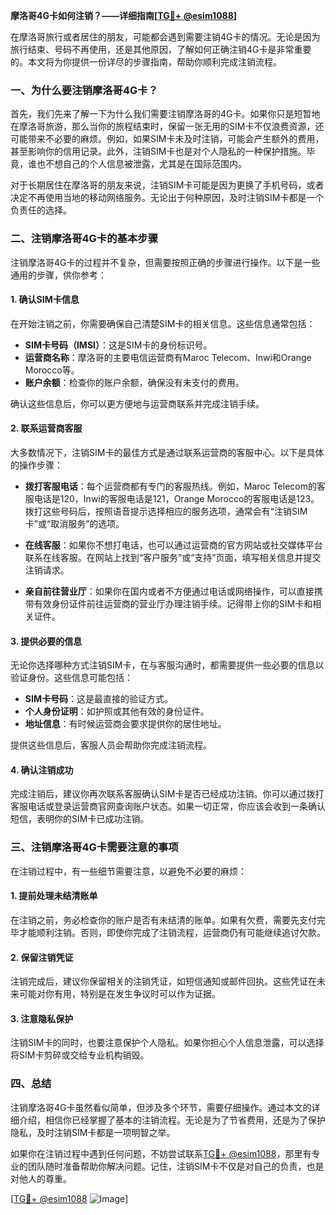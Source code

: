 **摩洛哥4G卡如何注销？——详细指南[[TG💪+ @esim1088](https://t.me/s/esim1088)]**

在摩洛哥旅行或者居住的朋友，可能都会遇到需要注销4G卡的情况。无论是因为旅行结束、号码不再使用，还是其他原因，了解如何正确注销4G卡是非常重要的。本文将为你提供一份详尽的步骤指南，帮助你顺利完成注销流程。

### 一、为什么要注销摩洛哥4G卡？

首先，我们先来了解一下为什么我们需要注销摩洛哥的4G卡。如果你只是短暂地在摩洛哥旅游，那么当你的旅程结束时，保留一张无用的SIM卡不仅浪费资源，还可能带来不必要的麻烦。例如，如果SIM卡未及时注销，可能会产生额外的费用，甚至影响你的信用记录。此外，注销SIM卡也是对个人隐私的一种保护措施。毕竟，谁也不想自己的个人信息被泄露，尤其是在国际范围内。

对于长期居住在摩洛哥的朋友来说，注销SIM卡可能是因为更换了手机号码，或者决定不再使用当地的移动网络服务。无论出于何种原因，及时注销SIM卡都是一个负责任的选择。

### 二、注销摩洛哥4G卡的基本步骤

注销摩洛哥4G卡的过程并不复杂，但需要按照正确的步骤进行操作。以下是一些通用的步骤，供你参考：

#### 1. 确认SIM卡信息

在开始注销之前，你需要确保自己清楚SIM卡的相关信息。这些信息通常包括：
- **SIM卡号码（IMSI）**：这是SIM卡的身份标识号。
- **运营商名称**：摩洛哥的主要电信运营商有Maroc Telecom、Inwi和Orange Morocco等。
- **账户余额**：检查你的账户余额，确保没有未支付的费用。

确认这些信息后，你可以更方便地与运营商联系并完成注销手续。

#### 2. 联系运营商客服

大多数情况下，注销SIM卡的最佳方式是通过联系运营商的客服中心。以下是具体的操作步骤：

- **拨打客服电话**：每个运营商都有专门的客服热线。例如，Maroc Telecom的客服电话是120，Inwi的客服电话是121，Orange Morocco的客服电话是123。拨打这些号码后，按照语音提示选择相应的服务选项，通常会有“注销SIM卡”或“取消服务”的选项。
  
- **在线客服**：如果你不想打电话，也可以通过运营商的官方网站或社交媒体平台联系在线客服。在网站上找到“客户服务”或“支持”页面，填写相关信息并提交注销请求。

- **亲自前往营业厅**：如果你在国内或者不方便通过电话或网络操作，可以直接携带有效身份证件前往运营商的营业厅办理注销手续。记得带上你的SIM卡和相关证件。

#### 3. 提供必要的信息

无论你选择哪种方式注销SIM卡，在与客服沟通时，都需要提供一些必要的信息以验证身份。这些信息可能包括：
- **SIM卡号码**：这是最直接的验证方式。
- **个人身份证明**：如护照或其他有效的身份证件。
- **地址信息**：有时候运营商会要求提供你的居住地址。

提供这些信息后，客服人员会帮助你完成注销流程。

#### 4. 确认注销成功

完成注销后，建议你再次联系客服确认SIM卡是否已经成功注销。你可以通过拨打客服电话或登录运营商官网查询账户状态。如果一切正常，你应该会收到一条确认短信，表明你的SIM卡已成功注销。

### 三、注销摩洛哥4G卡需要注意的事项

在注销过程中，有一些细节需要注意，以避免不必要的麻烦：

#### 1. 提前处理未结清账单

在注销之前，务必检查你的账户是否有未结清的账单。如果有欠费，需要先支付完毕才能顺利注销。否则，即使你完成了注销流程，运营商仍有可能继续追讨欠款。

#### 2. 保留注销凭证

注销完成后，建议你保留相关的注销凭证，如短信通知或邮件回执。这些凭证在未来可能对你有用，特别是在发生争议时可以作为证据。

#### 3. 注意隐私保护

注销SIM卡的同时，也要注意保护个人隐私。如果你担心个人信息泄露，可以选择将SIM卡剪碎或交给专业机构销毁。

### 四、总结

注销摩洛哥4G卡虽然看似简单，但涉及多个环节，需要仔细操作。通过本文的详细介绍，相信你已经掌握了基本的注销流程。无论是为了节省费用，还是为了保护隐私，及时注销SIM卡都是一项明智之举。

如果你在注销过程中遇到任何问题，不妨尝试联系[TG💪+ @esim1088](https://t.me/s/esim1088)，那里有专业的团队随时准备帮助你解决问题。记住，注销SIM卡不仅是对自己的负责，也是对他人的尊重。

[[TG💪+ @esim1088](https://t.me/s/esim1088) ![Image](https://i.postimg.cc/4NQfJmqS/Snipaste-2025-05-13-00-14-12.png)]